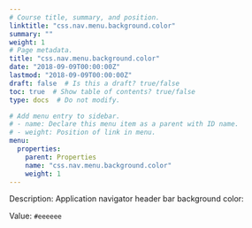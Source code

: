```yaml
---
# Course title, summary, and position.
linktitle: "css.nav.menu.background.color"
summary: ""
weight: 1
# Page metadata.
title: "css.nav.menu.background.color"
date: "2018-09-09T00:00:00Z"
lastmod: "2018-09-09T00:00:00Z"
draft: false  # Is this a draft? true/false
toc: true  # Show table of contents? true/false
type: docs  # Do not modify.

# Add menu entry to sidebar.
# - name: Declare this menu item as a parent with ID name.
# - weight: Position of link in menu.
menu:
  properties:
    parent: Properties
    name: "css.nav.menu.background.color"
    weight: 1
---
```


Description: Application navigator header bar background color:
		


Value: `#eeeeee`